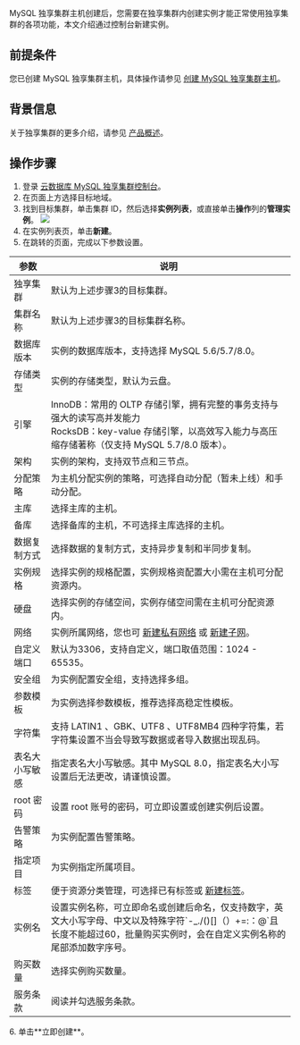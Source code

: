 MySQL 独享集群主机创建后，您需要在独享集群内创建实例才能正常使用独享集群的各项功能，本文介绍通过控制台新建实例。

## 前提条件
您已创建 MySQL 独享集群主机，具体操作请参见  [创建 MySQL 独享集群主机](https://cloud.tencent.com/document/product/1322/76527)。

## 背景信息
关于独享集群的更多介绍，请参见 [产品概述](https://cloud.tencent.com/document/product/1322/52306)。

## 操作步骤
1. 登录 [云数据库 MySQL 独享集群控制台](https://console.cloud.tencent.com/dbdcp)。
2. 在页面上方选择目标地域。
3. 找到目标集群，单击集群 ID，然后选择**实例列表**，或直接单击**操作**列的**管理实例**。
![](https://qcloudimg.tencent-cloud.cn/raw/08c1ae44bbf5755c26c7fb2732478e61.png) 
4. 在实例列表页，单击**新建**。
5. 在跳转的页面，完成以下参数设置。
<table>
<thead><tr><th>参数</th><th>说明</th></tr></thead>
<tbody><tr>
<td>独享集群</td>
<td>默认为上述步骤3的目标集群。</td></tr>
<tr>
<td>集群名称</td>
<td>默认为上述步骤3的目标集群名称。</td></tr>
<tr>
<td>数据库版本</td>
<td>实例的数据库版本，支持选择 MySQL 5.6/5.7/8.0。</td></tr>
<tr>
<td>存储类型</td>
<td>实例的存储类型，默认为云盘。</td></tr>
<tr>
<td>引擎</td>
<td>InnoDB：常用的 OLTP 存储引擎，拥有完整的事务支持与强大的读写高并发能力<br> RocksDB：key-value 存储引擎，以高效写入能力与高压缩存储著称（仅支持 MySQL 5.7/8.0 版本）。</td></tr>
<tr>
<td>架构</td>
<td>实例的架构，支持双节点和三节点。</td></tr>
<tr>
<td>分配策略</td>
<td>为主机分配实例的策略，可选择自动分配（暂未上线）和手动分配。</td></tr>
<tr>
<td>主库</td>
<td>选择主库的主机。</td></tr>
<tr>
<td>备库</td>
<td>选择备库的主机，不可选择主库选择的主机。</td></tr>
<tr>
<td>数据复制方式</td>
<td>选择数据的复制方式，支持异步复制和半同步复制。</td></tr>
<tr>
<td>实例规格</td>
<td>选择实例的规格配置，实例规格资配置大小需在主机可分配资源内。</td></tr>
<tr>
<td>硬盘</td>
<td>选择实例的存储空间，实例存储空间需在主机可分配资源内。</td></tr>
<tr>
<td>网络</td>
<td>实例所属网络，您也可 <a href="https://console.cloud.tencent.com/vpc/vpc?rid=1">新建私有网络</a> 或 <a href="https://console.cloud.tencent.com/vpc/subnet?rid=1">新建子网</a>。</td></tr>
<tr>
<td>自定义端口</td>
<td>默认为3306，支持自定义，端口取值范围：1024 - 65535。</td></tr>
<tr>
<td>安全组</td>
<td>为实例配置安全组，支持选择多组。</td></tr>
<tr>
<td>参数模板</td>
<td>为实例选择参数模板，推荐选择高稳定性模板。</td></tr>
<tr>
<td>字符集</td>
<td>支持 LATIN1 、GBK、UTF8 、UTF8MB4 四种字符集，若字符集设置不当会导致写数据或者导入数据出现乱码。</td></tr>
<tr>
<td>表名大小写敏感</td>
<td>指定表名大小写敏感。其中 MySQL 8.0，指定表名大小写设置后无法更改，请谨慎设置。</td></tr>
<tr>
<td>root 密码</td>
<td>设置 root 账号的密码，可立即设置或创建实例后设置。</td></tr>
<tr>
<td>告警策略</td>
<td>为实例配置告警策略。</td></tr>
<tr>
<td>指定项目</td>
<td>为实例指定所属项目。</td></tr>
<tr>
<td>标签</td>
<td>便于资源分类管理，可选择已有标签或 <a href="https://console.cloud.tencent.com/tag/taglist">新建标签</a>。</td></tr>
<tr>
<td>实例名</td>
<td>设置实例名称，可立即命名或创建后命名，仅支持数字，英文大小写字母、中文以及特殊字符`-_./()[]（）+=:：@`且长度不能超过60，批量购买实例时，会在自定义实例名称的尾部添加数字序号。</td></tr>
<tr>
<td>购买数量</td>
<td>选择实例购买数量。</td></tr>
<tr>
<td>服务条款</td>
<td>阅读并勾选服务条款。</td></tr>
</tbody></table>
6. 单击**立即创建**。
